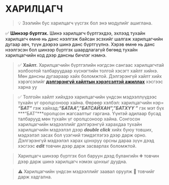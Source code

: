 # **ХАРИЛЦАГЧ**	
> 💡 Зээлийн бус харилцагч үүсгэх бол энэ модулийг ашиглана. 

✅️ **Шинээр бүртгэх.** <grey> Шинэ харилцагч бүртгэхдээ, эхлээд тухайн харилцагч өмнө нь данс нээлгэж байсан эсэхийг шалгаж харилцагчийн дугаар авч, түүн дээрээ шинэ данс бүртгүүлнэ. Хэрэв өмнө нь данс нээлгэсэн бол шинээр бүртгэх шаардлагагүй бөгөөд тухайн харилцагчийн код дээр дансны бичлэг нэмнэ. </grey>


>✅️ 
**Хайлт.** <grey>Харилцагчийн бүртгэлийн нэгдсэн сангаас харилцагчтай холбоотой талбаруудаар хүснэгтийн толгой хэсэгт хайлт хийнэ. Мөн дансны дугаараар хайх боломжтой. Дэлгэрэнгүй хайлт хийх хэрэгсэлийг **[дэлгэрэнгүй хайлтын хэрэгсэлтэй ажиллах]** хэсгээс харна уу </grey>
 
> ✅️<grey> Толгойн хайлт хийхдээ харилцагчийн үндсэн мэдээллүүдээс тухайн үг оролцсоноор хайна. Өөрөөр хэлбэл: харилцагчийн нэр= ***“БАТ”*** гэж хайхад:***“БАТАА”,”БАТСАЙХАН”,”БАТХҮҮ ”***  гэх мэт бүх ***“БАТ”***оролцсон жагсаалтыг гаргана. Үүнтэй адилаар бусад талбарууд мөн тухайн үг оролцсоноор хайна.
Сонгосон харилцагчийн мэдээллийг дэлгэрэнгүй харахдаа тухайн харилцагчийн мэдээлэл дээр ***double click*** хийх буюу товших, мэдээлэл засах бол үзэгний тэмдэглэгээ дээр дарж орно. Дэлгэрэнгүй мэдээлэл харах цонхруу орсны дараа зүүн дээд хэсгээс ***edit*** товчин дээр дарж засварлах боломжтой. </grey>
 

> Харилцагч шинээр бүртгэх бол баруун дээд булангийн ➕ товчин дээр дарж шинэ харилцагч нэмэх цонхыг дуудна.


> :warning: Харилцагчийн үндсэн мэдээллийг заавал оруулж 💾 товчийг дарж хадгална. 

[дэлгэрэнгүй хайлтын хэрэгсэлтэй ажиллах]: https://rust-lang.github.io/mdBook/




